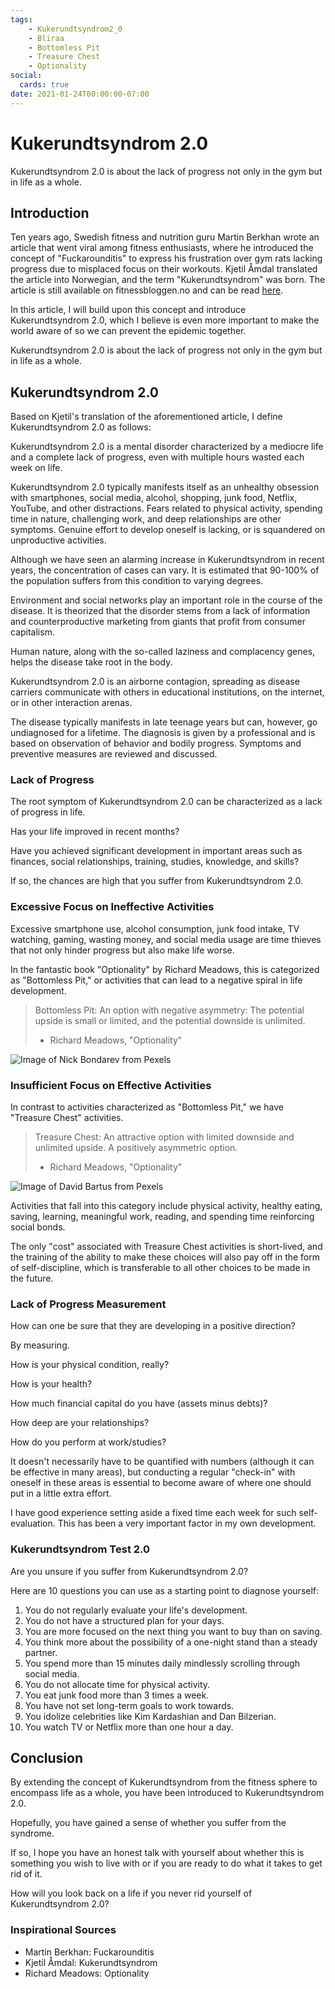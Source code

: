 ```yaml
---
tags:
    - Kukerundtsyndrom2_0
    - Bliraa
    - Bottomless Pit
    - Treasure Chest
    - Optionality
social:
  cards: true
date: 2021-01-24T00:00:00-07:00
---
```

# Kukerundtsyndrom 2.0

Kukerundtsyndrom 2.0 is about the lack of progress not only in the gym but in life as a whole.

## Introduction

Ten years ago, Swedish fitness and nutrition guru Martin Berkhan wrote an article that went viral among fitness enthusiasts, where he introduced the concept of "Fuckarounditis" to express his frustration over gym rats lacking progress due to misplaced focus on their workouts. Kjetil Åmdal translated the article into Norwegian, and the term "Kukerundtsyndrom" was born. The article is still available on fitnessbloggen.no and can be read [here](https://fitnessbloggen.no).

In this article, I will build upon this concept and introduce Kukerundtsyndrom 2.0, which I believe is even more important to make the world aware of so we can prevent the epidemic together.

Kukerundtsyndrom 2.0 is about the lack of progress not only in the gym but in life as a whole.

## Kukerundtsyndrom 2.0

Based on Kjetil's translation of the aforementioned article, I define Kukerundtsyndrom 2.0 as follows:

Kukerundtsyndrom 2.0 is a mental disorder characterized by a mediocre life and a complete lack of progress, even with multiple hours wasted each week on life.

Kukerundtsyndrom 2.0 typically manifests itself as an unhealthy obsession with smartphones, social media, alcohol, shopping, junk food, Netflix, YouTube, and other distractions. Fears related to physical activity, spending time in nature, challenging work, and deep relationships are other symptoms. Genuine effort to develop oneself is lacking, or is squandered on unproductive activities.

Although we have seen an alarming increase in Kukerundtsyndrom in recent years, the concentration of cases can vary. It is estimated that 90-100% of the population suffers from this condition to varying degrees.

Environment and social networks play an important role in the course of the disease. It is theorized that the disorder stems from a lack of information and counterproductive marketing from giants that profit from consumer capitalism.

Human nature, along with the so-called laziness and complacency genes, helps the disease take root in the body.

Kukerundtsyndrom 2.0 is an airborne contagion, spreading as disease carriers communicate with others in educational institutions, on the internet, or in other interaction arenas.

The disease typically manifests in late teenage years but can, however, go undiagnosed for a lifetime. The diagnosis is given by a professional and is based on observation of behavior and bodily progress. Symptoms and preventive measures are reviewed and discussed.

### Lack of Progress

The root symptom of Kukerundtsyndrom 2.0 can be characterized as a lack of progress in life.

Has your life improved in recent months?

Have you achieved significant development in important areas such as finances, social relationships, training, studies, knowledge, and skills?

If so, the chances are high that you suffer from Kukerundtsyndrom 2.0.

### Excessive Focus on Ineffective Activities

Excessive smartphone use, alcohol consumption, junk food intake, TV watching, gaming, wasting money, and social media usage are time thieves that not only hinder progress but also make life worse.

In the fantastic book "Optionality" by Richard Meadows, this is categorized as "Bottomless Pit," or activities that can lead to a negative spiral in life development.

> Bottomless Pit: An option with negative asymmetry: The potential upside is small or limited, and the potential downside is unlimited.  
> - Richard Meadows, "Optionality"

![Image of Nick Bondarev from Pexels](https://example.com/path-to-image)

### Insufficient Focus on Effective Activities

In contrast to activities characterized as "Bottomless Pit," we have "Treasure Chest" activities.

> Treasure Chest: An attractive option with limited downside and unlimited upside. A positively asymmetric option.  
> - Richard Meadows, "Optionality"

![Image of David Bartus from Pexels](https://example.com/path-to-image)

Activities that fall into this category include physical activity, healthy eating, saving, learning, meaningful work, reading, and spending time reinforcing social bonds.

The only "cost" associated with Treasure Chest activities is short-lived, and the training of the ability to make these choices will also pay off in the form of self-discipline, which is transferable to all other choices to be made in the future.

### Lack of Progress Measurement

How can one be sure that they are developing in a positive direction?

By measuring.

How is your physical condition, really?

How is your health?

How much financial capital do you have (assets minus debts)?

How deep are your relationships?

How do you perform at work/studies?

It doesn't necessarily have to be quantified with numbers (although it can be effective in many areas), but conducting a regular "check-in" with oneself in these areas is essential to become aware of where one should put in a little extra effort.

I have good experience setting aside a fixed time each week for such self-evaluation. This has been a very important factor in my own development.

### Kukerundtsyndrom Test 2.0

Are you unsure if you suffer from Kukerundtsyndrom 2.0?

Here are 10 questions you can use as a starting point to diagnose yourself:

1. You do not regularly evaluate your life's development.
2. You do not have a structured plan for your days.
3. You are more focused on the next thing you want to buy than on saving.
4. You think more about the possibility of a one-night stand than a steady partner.
5. You spend more than 15 minutes daily mindlessly scrolling through social media.
6. You do not allocate time for physical activity.
7. You eat junk food more than 3 times a week.
8. You have not set long-term goals to work towards.
9. You idolize celebrities like Kim Kardashian and Dan Bilzerian.
10. You watch TV or Netflix more than one hour a day.

## Conclusion

By extending the concept of Kukerundtsyndrom from the fitness sphere to encompass life as a whole, you have been introduced to Kukerundtsyndrom 2.0.

Hopefully, you have gained a sense of whether you suffer from the syndrome.

If so, I hope you have an honest talk with yourself about whether this is something you wish to live with or if you are ready to do what it takes to get rid of it.

How will you look back on a life if you never rid yourself of Kukerundtsyndrom 2.0?

### Inspirational Sources

- Martin Berkhan: Fuckarounditis
- Kjetil Åmdal: Kukerundtsyndrom
- Richard Meadows: Optionality